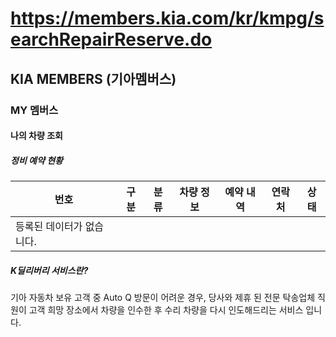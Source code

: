 # https://members.kia.com/kr/kmpg/searchRepairReserve.do

## KIA MEMBERS (기아멤버스)

### MY 멤버스

#### 나의 차량 조회

##### 정비 예약 현황

| 번호 | 구분 | 분류 | 차량 정보 | 예약 내역 | 연락처 | 상태 |
|-----|------|-----|----------|----------|-------|-----|
| 등록된 데이터가 없습니다.                                |

##### K딜리버리 서비스란?

기아 자동차 보유 고객 중 Auto Q 방문이 어려운 경우, 당사와 제휴 된 전문 탁송업체 직원이 고객 희망 장소에서 차량을 인수한 후 수리 차량을 다시 인도해드리는 서비스 입니다.
